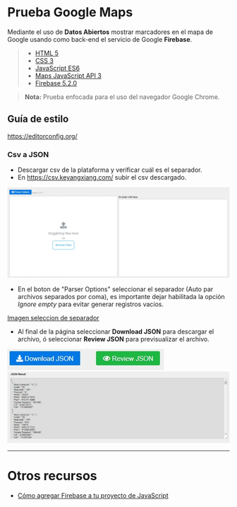 # Prueba Google Maps

Mediante el uso de **Datos Abiertos** mostrar marcadores en el mapa de Google usando como back-end el servicio de Google **Firebase**.

> - [HTML 5](https://www.w3schools.com/html/html5_intro.asp)
> - [CSS 3](https://developer.mozilla.org/es/docs/Web/CSS/CSS3)
> - [JavaScript ES6](http://es6-features.org/)
> - [Maps JavaScript API 3](https://developers.google.com/maps/documentation/javascript/?hl=es-419)
> - [Firebase 5.2.0](https://console.firebase.google.com/)

> **Nota:** Prueba enfocada para el uso del navegador Google Chrome.

## Guía de estilo

https://editorconfig.org/

### Csv a JSON

- Descargar csv de la plataforma y verificar cuál es el separador.
- En https://csv.keyangxiang.com/ subir el csv descargado.

![Imagen subida de archivos](./assets/upcsv.jpg)

- En el boton de "Parser Options" seleccionar el separador (Auto par archivos separados por coma), es importante dejar habilitada la opción *Ignore empty* para evitar generar registros vacíos.

[Imagen seleccion de separador](./assets/options.jpg)

- Al final de la página seleccionar **Download JSON** para descargar el archivo, ó seleccionar **Review JSON** para previsualizar el archivo.

![Imagen seleccion de separador](./assets/review.jpg)
![Imagen seleccion de separador](./assets/JSONResult.jpg)

---

# Otros recursos

- [Cómo agregar Firebase a tu proyecto de JavaScript](https://firebase.google.com/docs/web/setup?authuser=0)
